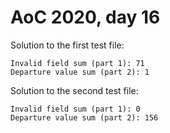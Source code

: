 # AoC 2020, day 16

Solution to the first test file:

```
Invalid field sum (part 1): 71
Departure value sum (part 2): 1
```

Solution to the second test file:

```
Invalid field sum (part 1): 0
Departure value sum (part 2): 156
```
